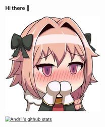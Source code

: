 ### Hi there 👋

<img src="https://github.com/andrewms2013/andrewms2013/blob/master/astolpho.png" width="300" height="300">

[![Andrii's github stats](https://github-readme-stats.vercel.app/api?username=andrewms2013&count_private=true&show_icons=true&title_color=fff&icon_color=79ff97&text_color=9f9f9f&bg_color=151515)](https://github.com/anuraghazra/github-readme-stats)
<!--
**andrewms2013/andrewms2013** is a  _special_ ✨ repository because its `README.md` (this file) appears on your GitHub profile.

Here are some ideas to get you started:

- 🔭 I’m currently working on ...
- 🌱 I’m currently learning ...
- 👯 I’m looking to collaborate on ...
- 🤔 I’m looking for help with ...
- 💬 Ask me about ...
- 📫 How to reach me: ...
- 😄 Pronouns: ...
- ⚡ Fun fact: ...
-->
